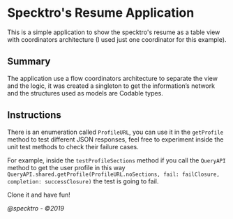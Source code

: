 # Specktro's Resume Application

This is a simple application to show the specktro's resume as a table view with coordinators architecture (I used just one coordinator for this example).

## Summary
The application use a flow coordinators architecture to separate the view and the logic, it was created a singleton to get the information’s network and the structures used as models are Codable types.

## Instructions
There is an enumeration called ```ProfileURL```, you can use it in the ```getProfile``` method to test different JSON responses, feel free to experiment inside the unit test methods to check their failure cases.

For example, inside the ```testProfileSections```  method if you call the ```QueryAPI``` method to get the user profile in this way ```QueryAPI.shared.getProfile(ProfileURL.noSections, fail: failClosure, completion: successClosure)``` the test is going to fail.

Clone it and have fun!

_@specktro - ©2019_
